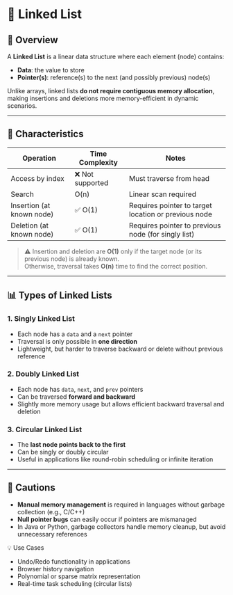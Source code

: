 # 🔗 Linked List

## 📖 Overview
A **Linked List** is a linear data structure where each element (node) contains:
- **Data**: the value to store
- **Pointer(s)**: reference(s) to the next (and possibly previous) node(s)

Unlike arrays, linked lists **do not require contiguous memory allocation**, making insertions and deletions more memory-efficient in dynamic scenarios.

---

## 📌 Characteristics

| Operation                | Time Complexity | Notes |
|--------------------------|------------------|-------|
| Access by index          | ❌ Not supported | Must traverse from head |
| Search                   | O(n)             | Linear scan required |
| Insertion (at known node)| ✅ O(1)           | Requires pointer to target location or previous node |
| Deletion (at known node) | ✅ O(1)           | Requires pointer to previous node (for singly list) |

> ⚠️ Insertion and deletion are **O(1)** only if the target node (or its previous node) is already known.  
> Otherwise, traversal takes **O(n)** time to find the correct position.

---

## 📊 Types of Linked Lists

### 1. Singly Linked List
- Each node has a `data` and a `next` pointer
- Traversal is only possible in **one direction**
- Lightweight, but harder to traverse backward or delete without previous reference

### 2. Doubly Linked List
- Each node has `data`, `next`, and `prev` pointers
- Can be traversed **forward and backward**
- Slightly more memory usage but allows efficient backward traversal and deletion

### 3. Circular Linked List
- The **last node points back to the first**
- Can be singly or doubly circular
- Useful in applications like round-robin scheduling or infinite iteration

---

## 🚨 Cautions

- **Manual memory management** is required in languages without garbage collection (e.g., C/C++)
- **Null pointer bugs** can easily occur if pointers are mismanaged
- In Java or Python, garbage collectors handle memory cleanup, but avoid unnecessary references

💡 Use Cases
- Undo/Redo functionality in applications
- Browser history navigation
- Polynomial or sparse matrix representation
- Real-time task scheduling (circular lists)